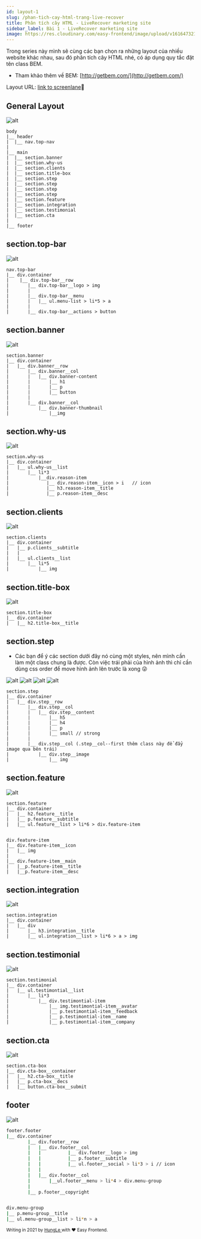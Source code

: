 ```yaml
---
id: layout-1
slug: /phan-tich-cay-html-trang-live-recover
title: Phân tích cây HTML - LiveRecover marketing site
sidebar_label: Bài 1 - LiveRecover marketing site
image: https://res.cloudinary.com/easy-frontend/image/upload/v1616473212/easyfrontend/html-css-thumbnail_exrv5a.jpg
---
```


Trong series này mình sẽ cùng các bạn chọn ra những layout của nhiều website khác nhau, sau đó phân tích cây HTML nhé, có áp dụng quy tắc đặt tên class BEM.

- Tham khảo thêm về BEM: [http://getbem.com/](http://getbem.com/)

Layout URL: <a href="https://screenlane.com/screen/liverecover-marketing-site-fc1/">link to screenlane</a>🚀

## General Layout

![alt](https://screenlane.com/media/screenshots/liverecover-marketing-site-screenshot-e72501fc.jpg)

``` 
body
|__ header
|  |__ nav.top-nav
|
|__ main
|  |__ section.banner
|  |__ section.why-us
|  |__ section.clients
|  |__ section.title-box
|  |__ section.step
|  |__ section.step
|  |__ section.step
|  |__ section.step
|  |__ section.feature
|  |__ section.integration
|  |__ section.testimonial
|  |__ section.cta
|
|__ footer
```
## section.top-bar

![alt](../../static/img/layout-1-header.jpg)

```
nav.top-bar
|__ div.container
|    |__ div.top-bar__row
|       |__ div.top-bar__logo > img
|       |   
|       |__ div.top-bar__menu
|       |   |__ ul.menu-list > li*5 > a 
|       |
|       |__ div.top-bar__actions > button
```
## section.banner

![alt](../../static/img/layout-1-main-section-hero.jpg)
```
section.banner
|__ div.container
|   |__ div.banner__row
|       |__ div.banner__col
|       |   |__ div.banner-content
|       |       |__ h1
|       |       |__ p
|       |       |__ button
|       |   
|       |__ div.banner__col
|           |__ div.banner-thumbnail
|               |__img
```

## section.why-us

![alt](../../static/img/layout-1-main-section-item-list.jpg)

```
section.why-us
|__ div.container
|   |__ ul.why-us__list          
|       |__ li*3
|           |__div.reason-item
|              |__ div.reason-item__icon > i   // icon
|              |__ h3.reason-item__title
|              |__ p.reason-item__desc
```

## section.clients

![alt](../../static/img/layout-1-main-section-logo-banner.jpg)

```
section.clients
|__ div.container
|   |__ p.clients__subtitle
|   |
|   |__ ul.clients__list
|       |__ li*5
|           |__ img
```
## section.title-box

![alt](../../static/img/layout-1-main-section-title-box.jpg)

```
section.title-box
|__ div.container
|   |__ h2.title-box__title
```
## section.step

- Các bạn để ý các section dưới đây nó cùng một styles, nên mình cần làm một class chung là được. Còn việc trái phải của hình ảnh thì chỉ cần dùng css order để move hình ảnh lên trước là xong 😜

![alt](../../static/img/layout-1-main-section-step-1.jpg)
![alt](../../static/img/layout-1-main-section-step-2.jpg)
![alt](../../static/img/layout-1-main-section-step-3.jpg)
![alt](../../static/img/layout-1-main-section-step-4.jpg)

```
section.step
|__ div.container
|   |__ div.step__row
|       |__ div.step__col
|       |   |__ div.step__content
|       |       |__ h5
|       |       |__ h4
|       |       |__ p
|       |       |__ small // strong
|       |
|       |__ div.step__col (.step__col--first thêm class này để đẩy image qua bên trái)
|           |__ div.step__image
|               |__ img
```

## section.feature

![alt](../../static/img/layout-1-main-section-feature-1.jpg)

```
section.feature
|__ div.container
|   |__ h2.feature__title
|   |__ p.feature__subtitle
|   |__ ul.feature__list > li*6 > div.feature-item


div.feature-item
|__ div.feature-item__icon
|   |__ img
|
|__ div.feature-item__main
|   |__p.feature-item__title
|   |__p.feature-item__desc
```

## section.integration

![alt](../../static/img/layout-1-main-section-integration.jpg)

```
section.integration
|__ div.container
|   |__ div
|       |__ h3.integration__title
|       |__ ul.integration__list > li*6 > a > img
```
## section.testimonial

![alt](../../static/img/layout-1-main-section-testimonial.jpg)

```
section.testimonial
|__ div.container
|   |__ ul.testimontial__list
|       |__ li*3
|           |__ div.testimontial-item
|               |__ img.testimontial-item__avatar
|               |__ p.testimontial-item__feedback
|               |__ p.testimontial-item__name
|               |__ p.testimontial-item__company
```

## section.cta

![alt](../../static/img/layout-1-main-section-cta.jpg)

```
section.cta-box
|__ div.cta-box__container
|   |__ h2.cta-box__title
|   |__ p.cta-box__decs
|   |__ button.cta-box__submit
```

## footer

![alt](../../static/img/layout-1-footer.jpg)

```bash
footer.footer
|__ div.container
        |__ div.footer__row
        |   |__ div.footer__col
        |   |          |__ div.footer__logo > img
        |   |          |__ p.footer__subtitle
        |   |          |__ ul.footer__social > li*3 > i // icon
        |   |
        |   |__ div.footer__col
        |       |__ul.footer__menu > li*4 > div.menu-group
        |
        |__ p.footer__copyright


div.menu-group
|__ p.menu-group__title
|__ ul.menu-group__list > li*n > a
```

<small>Writing in 2021 by <a href="https://www.linkedin.com/in/hungle-ag/">HungLe </a>with ❤️ Easy Frontend.</small>
